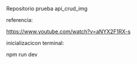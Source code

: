 Repositorio prueba api_crud_img

referencia: 

https://www.youtube.com/watch?v=aNYX2F1RX-s


inicializacicon terminal: 

npm run dev